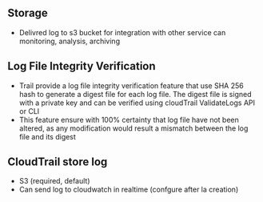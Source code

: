 ## Storage
- Delivred log to s3 bucket for integration with other service can monitoring, analysis, archiving

## Log File Integrity Verification
- Trail provide a log file integrity verification feature that use SHA 256 hash to generate a digest file for each log file.
The digest file is signed with a private key and can be verified using cloudTrail ValidateLogs API or CLI
- This feature ensure with 100% certainty that log file have not been altered, as any modification would result a mismatch between the log file and its digest

## CloudTrail store log
- S3 (required, default)
- Can send log to cloudwatch in realtime (confgure after la creation)
